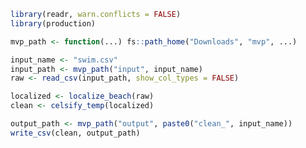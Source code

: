 
<!-- README.md is generated from README.Rmd. Please edit that file -->

``` r
library(readr, warn.conflicts = FALSE)
library(production)

mvp_path <- function(...) fs::path_home("Downloads", "mvp", ...)

input_name <- "swim.csv"
input_path <- mvp_path("input", input_name)
raw <- read_csv(input_path, show_col_types = FALSE)

localized <- localize_beach(raw)
clean <- celsify_temp(localized)

output_path <- mvp_path("output", paste0("clean_", input_name))
write_csv(clean, output_path)
```
